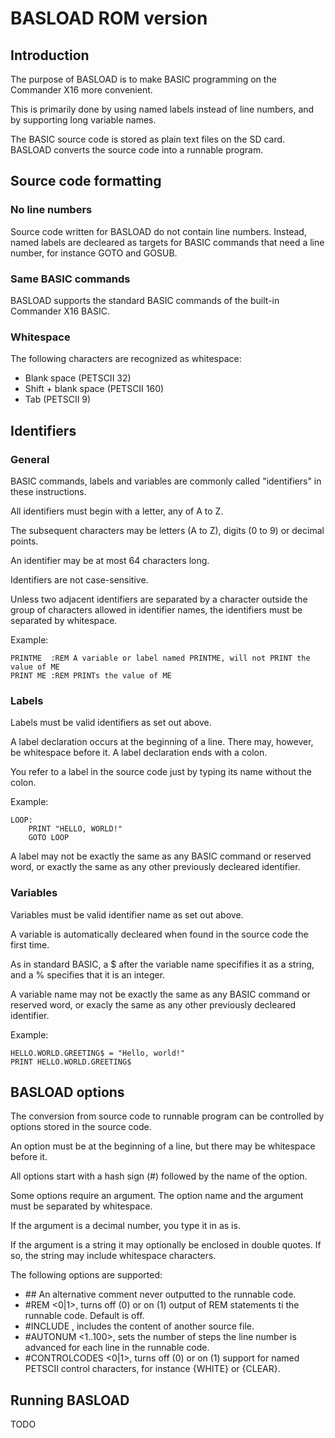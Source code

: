 # BASLOAD ROM version

## Introduction

The purpose of BASLOAD is to make BASIC programming on the Commander X16 more convenient.

This is primarily done by using named labels instead of line numbers, and by supporting
long variable names.

The BASIC source code is stored as plain text files on the SD card. BASLOAD converts the source code
into a runnable program.


## Source code formatting

### No line numbers

Source code written for BASLOAD do not contain line numbers. Instead, named labels are decleared
as targets for BASIC commands that need a line number, for instance GOTO and GOSUB.


### Same BASIC commands

BASLOAD supports the standard BASIC commands of the built-in Commander X16 BASIC.


### Whitespace

The following characters are recognized as whitespace:

- Blank space (PETSCII 32)
- Shift + blank space (PETSCII 160)
- Tab (PETSCII 9)


## Identifiers

### General

BASIC commands, labels and variables are commonly called "identifiers" in these
instructions.

All identifiers must begin with a letter, any of A to Z.

The subsequent characters may be letters (A to Z), digits (0 to 9) or decimal points.

An identifier may be at most 64 characters long.

Identifiers are not case-sensitive.

Unless two adjacent identifiers are separated by a character outside the
group of characters allowed in identifier names, the identifiers must be separated
by whitespace.

Example:

```
PRINTME  :REM A variable or label named PRINTME, will not PRINT the value of ME
PRINT ME :REM PRINTs the value of ME
```

### Labels

Labels must be valid identifiers as set out above.

A label declaration occurs at the beginning of a line. There may, however, be whitespace before it.
A label declaration ends with a colon.

You refer to a label in the source code just by typing its name without the colon.

Example:

```
LOOP:
    PRINT "HELLO, WORLD!"
    GOTO LOOP
```

A label may not be exactly the same as any BASIC command or reserved word, or exactly
the same as any other previously decleared identifier.


### Variables

Variables must be valid identifier name as set out above.

A variable is automatically decleared when found in the source code the first time.

As in standard BASIC, a $ after the variable name specififies it as a string, and
a % specifies that it is an integer.

A variable name may not be exactly the same as any BASIC command or reserved word, or
exacly the same as any other previously decleared identifier.

Example:

```
HELLO.WORLD.GREETING$ = "Hello, world!"
PRINT HELLO.WORLD.GREETING$
```

## BASLOAD options

The conversion from source code to runnable program can be controlled by
options stored in the source code.

An option must be at the beginning of a line, but there may be
whitespace before it.

All options start with a hash sign (#) followed by the name of the option.

Some options require an argument. The option name and the argument must be
separated by whitespace.

If the argument is a decimal number, you type it in as is.

If the argument is a string it may optionally be enclosed in double quotes. If so, the string
may include whitespace characters.

The following options are supported:

- \## An alternative comment never outputted to the runnable code.
- #REM <0|1>, turns off (0) or on (1) output of REM statements ti the runnable code. Default is off.
- #INCLUDE <filename>, includes the content of another source file. 
- #AUTONUM <1..100>, sets the number of steps the line number is advanced for each line in the runnable code.
- #CONTROLCODES <0|1>, turns off (0) or on (1) support for named PETSCII control characters, for instance {WHITE} or {CLEAR}.

## Running BASLOAD

TODO